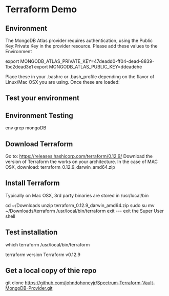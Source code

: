 # Terraform Demo

## Environment

The MongoDB Atlas provider requires authentication, using the Public Key:Private Key in the provider resource.  Please add these values to the Environment

export MONGODB_ATLAS_PRIVATE_KEY=47deadd0-ff04-dead-8839-1bc2dead3e1
export MONGODB_ATLAS_PUBLIC_KEY=ddeadehe

Place these in your .bashrc or .bash_profile depending on the flavor of Linux/Mac OSX you are using.  Once these are loaded:

## Test your environment

## Environment Testing
env grep mongoDB

## Download Terraform

Go to: https://releases.hashicorp.com/terraform/0.12.9/
Download the version of Terraform the works on your architecture.  In the case of MAC OSX, download: terraform_0.12.9_darwin_amd64.zip

## Install Terraform


Typically on Mac OSX, 3rd party binaries are stored in /usr/local/bin

cd ~/Downloads
unzip terraform_0.12.9_darwin_amd64.zip
sudo su
mv ~/Downloads/terraform /usr/local/bin/terraform
exit --- exit the Super User shell

## Test installation
which terraform
/usr/local/bin/terraform

terraform version
Terraform v0.12.9

## Get a local copy of thie repo
git clone https://github.com/johndohoneyjr/Spectrum-Terraform-Vault-MongoDB-Provider.git

  

